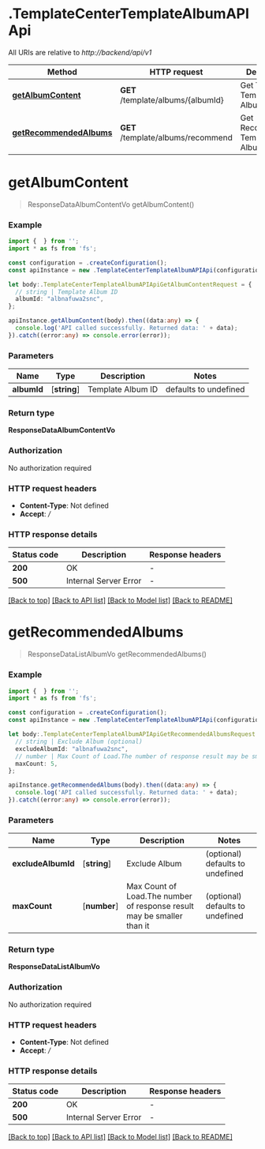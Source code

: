# .TemplateCenterTemplateAlbumAPIApi

All URIs are relative to *http://backend/api/v1*

Method | HTTP request | Description
------------- | ------------- | -------------
[**getAlbumContent**](TemplateCenterTemplateAlbumAPIApi.md#getAlbumContent) | **GET** /template/albums/{albumId} | Get The Template Album Content
[**getRecommendedAlbums**](TemplateCenterTemplateAlbumAPIApi.md#getRecommendedAlbums) | **GET** /template/albums/recommend | Get Recommended Template Albums


# **getAlbumContent**
> ResponseDataAlbumContentVo getAlbumContent()


### Example


```typescript
import {  } from '';
import * as fs from 'fs';

const configuration = .createConfiguration();
const apiInstance = new .TemplateCenterTemplateAlbumAPIApi(configuration);

let body:.TemplateCenterTemplateAlbumAPIApiGetAlbumContentRequest = {
  // string | Template Album ID
  albumId: "albnafuwa2snc",
};

apiInstance.getAlbumContent(body).then((data:any) => {
  console.log('API called successfully. Returned data: ' + data);
}).catch((error:any) => console.error(error));
```


### Parameters

Name | Type | Description  | Notes
------------- | ------------- | ------------- | -------------
 **albumId** | [**string**] | Template Album ID | defaults to undefined


### Return type

**ResponseDataAlbumContentVo**

### Authorization

No authorization required

### HTTP request headers

 - **Content-Type**: Not defined
 - **Accept**: */*


### HTTP response details
| Status code | Description | Response headers |
|-------------|-------------|------------------|
**200** | OK |  -  |
**500** | Internal Server Error |  -  |

[[Back to top]](#) [[Back to API list]](README.md#documentation-for-api-endpoints) [[Back to Model list]](README.md#documentation-for-models) [[Back to README]](README.md)

# **getRecommendedAlbums**
> ResponseDataListAlbumVo getRecommendedAlbums()


### Example


```typescript
import {  } from '';
import * as fs from 'fs';

const configuration = .createConfiguration();
const apiInstance = new .TemplateCenterTemplateAlbumAPIApi(configuration);

let body:.TemplateCenterTemplateAlbumAPIApiGetRecommendedAlbumsRequest = {
  // string | Exclude Album (optional)
  excludeAlbumId: "albnafuwa2snc",
  // number | Max Count of Load.The number of response result may be smaller than it (optional)
  maxCount: 5,
};

apiInstance.getRecommendedAlbums(body).then((data:any) => {
  console.log('API called successfully. Returned data: ' + data);
}).catch((error:any) => console.error(error));
```


### Parameters

Name | Type | Description  | Notes
------------- | ------------- | ------------- | -------------
 **excludeAlbumId** | [**string**] | Exclude Album | (optional) defaults to undefined
 **maxCount** | [**number**] | Max Count of Load.The number of response result may be smaller than it | (optional) defaults to undefined


### Return type

**ResponseDataListAlbumVo**

### Authorization

No authorization required

### HTTP request headers

 - **Content-Type**: Not defined
 - **Accept**: */*


### HTTP response details
| Status code | Description | Response headers |
|-------------|-------------|------------------|
**200** | OK |  -  |
**500** | Internal Server Error |  -  |

[[Back to top]](#) [[Back to API list]](README.md#documentation-for-api-endpoints) [[Back to Model list]](README.md#documentation-for-models) [[Back to README]](README.md)


